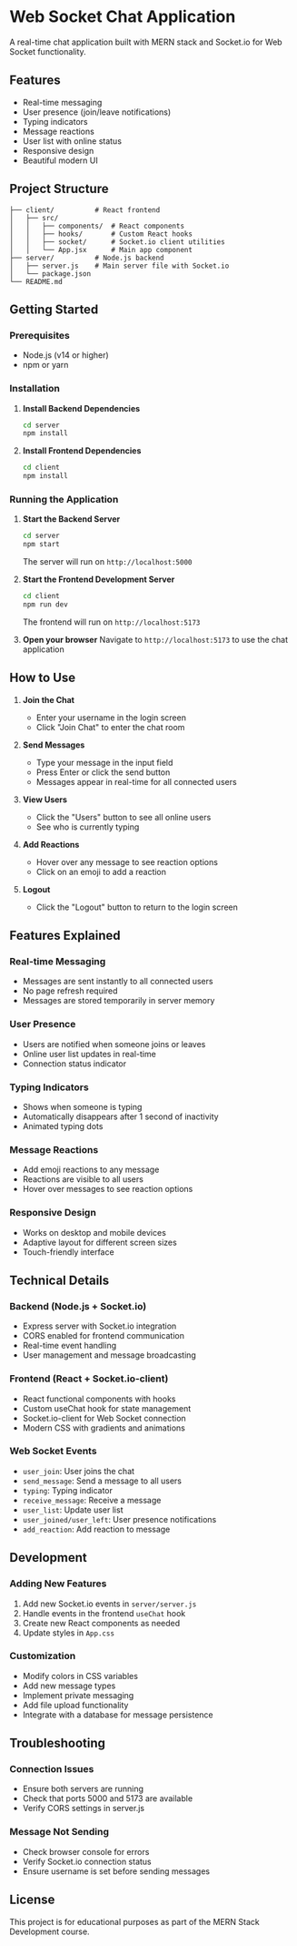 # Web Socket Chat Application

A real-time chat application built with MERN stack and Socket.io for Web Socket functionality.

## Features

- Real-time messaging
- User presence (join/leave notifications)
- Typing indicators
- Message reactions
- User list with online status
- Responsive design
- Beautiful modern UI

## Project Structure

```
├── client/          # React frontend
│   ├── src/
│   │   ├── components/  # React components
│   │   ├── hooks/       # Custom React hooks
│   │   ├── socket/      # Socket.io client utilities
│   │   └── App.jsx      # Main app component
├── server/          # Node.js backend
│   ├── server.js    # Main server file with Socket.io
│   └── package.json
└── README.md
```

## Getting Started

### Prerequisites

- Node.js (v14 or higher)
- npm or yarn

### Installation

1. **Install Backend Dependencies**
   ```bash
   cd server
   npm install
   ```

2. **Install Frontend Dependencies**
   ```bash
   cd client
   npm install
   ```

### Running the Application

1. **Start the Backend Server**
   ```bash
   cd server
   npm start
   ```
   The server will run on `http://localhost:5000`

2. **Start the Frontend Development Server**
   ```bash
   cd client
   npm run dev
   ```
   The frontend will run on `http://localhost:5173`

3. **Open your browser**
   Navigate to `http://localhost:5173` to use the chat application

## How to Use

1. **Join the Chat**
   - Enter your username in the login screen
   - Click "Join Chat" to enter the chat room

2. **Send Messages**
   - Type your message in the input field
   - Press Enter or click the send button
   - Messages appear in real-time for all connected users

3. **View Users**
   - Click the "Users" button to see all online users
   - See who is currently typing

4. **Add Reactions**
   - Hover over any message to see reaction options
   - Click on an emoji to add a reaction

5. **Logout**
   - Click the "Logout" button to return to the login screen

## Features Explained

### Real-time Messaging
- Messages are sent instantly to all connected users
- No page refresh required
- Messages are stored temporarily in server memory

### User Presence
- Users are notified when someone joins or leaves
- Online user list updates in real-time
- Connection status indicator

### Typing Indicators
- Shows when someone is typing
- Automatically disappears after 1 second of inactivity
- Animated typing dots

### Message Reactions
- Add emoji reactions to any message
- Reactions are visible to all users
- Hover over messages to see reaction options

### Responsive Design
- Works on desktop and mobile devices
- Adaptive layout for different screen sizes
- Touch-friendly interface

## Technical Details

### Backend (Node.js + Socket.io)
- Express server with Socket.io integration
- CORS enabled for frontend communication
- Real-time event handling
- User management and message broadcasting

### Frontend (React + Socket.io-client)
- React functional components with hooks
- Custom useChat hook for state management
- Socket.io-client for Web Socket connection
- Modern CSS with gradients and animations

### Web Socket Events
- `user_join`: User joins the chat
- `send_message`: Send a message to all users
- `typing`: Typing indicator
- `receive_message`: Receive a message
- `user_list`: Update user list
- `user_joined/user_left`: User presence notifications
- `add_reaction`: Add reaction to message

## Development

### Adding New Features
1. Add new Socket.io events in `server/server.js`
2. Handle events in the frontend `useChat` hook
3. Create new React components as needed
4. Update styles in `App.css`

### Customization
- Modify colors in CSS variables
- Add new message types
- Implement private messaging
- Add file upload functionality
- Integrate with a database for message persistence

## Troubleshooting

### Connection Issues
- Ensure both servers are running
- Check that ports 5000 and 5173 are available
- Verify CORS settings in server.js

### Message Not Sending
- Check browser console for errors
- Verify Socket.io connection status
- Ensure username is set before sending messages

## License

This project is for educational purposes as part of the MERN Stack Development course. 